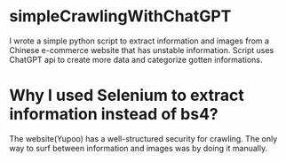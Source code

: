 # simpleCrawlingWithChatGPT
I wrote a simple python script to extract information and images from a Chinese e-commerce website that has unstable information. Script uses ChatGPT api to create more data and categorize gotten informations. 

# Why I used Selenium to extract information instead of bs4?
The website(Yupoo) has a well-structured security for crawling. The only way to surf between information and images was by doing it manually.
